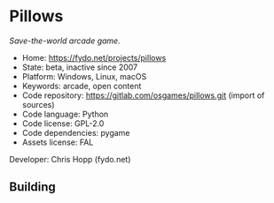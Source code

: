 # Pillows

_Save-the-world arcade game._

- Home: https://fydo.net/projects/pillows
- State: beta, inactive since 2007
- Platform: Windows, Linux, macOS
- Keywords: arcade, open content
- Code repository: https://gitlab.com/osgames/pillows.git (import of sources)
- Code language: Python
- Code license: GPL-2.0
- Code dependencies: pygame
- Assets license: FAL

Developer: Chris Hopp (fydo.net)

## Building
